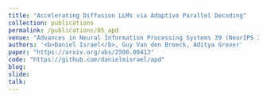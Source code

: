 ```yaml
---
title: "Accelerating Diffusion LLMs via Adaptive Parallel Decoding"
collection: publications
permalink: /publications/05_apd
venue: "Advances in Neural Information Processing Systems 39 (NeurIPS 2025) — <b>Spotlight (3.1% Acceptance Rate)</b> "
authors: '<b>Daniel Israel</b>, Guy Van den Broeck, Aditya Grover'
paper: "https://arxiv.org/abs/2506.00413"
code: "https://github.com/danielmisrael/apd"
blog:
slide:
talk:
---
```

